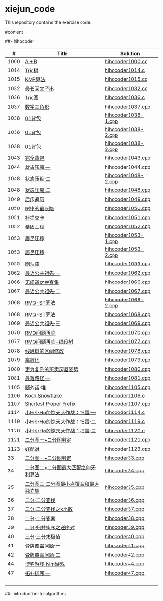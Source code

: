 # xiejun_code
This repository contains the exercise code.

#content

##- hihocoder

| # | Title | Solution |
|---| ----- | -------- |
|1000|[A + B](http://hihocoder.com/problemset/problem/1000)|[hihocoder1000.cc](./hihocoder/hihocoder1000.cc)|
|1014|[Trie树](http://hihocoder.com/problemset/problem/1014)|[hihocoder1014.c](./hihocoder/hihocoder1014.c)|
|1015|[KMP算法](http://hihocoder.com/problemset/problem/1015)|[hihocoder1015.cc](./hihocoder/hihocoder1015.cc)|
|1032|[最长回文子串](http://hihocoder.com/problemset/problem/1032)|[hihocoder1032.cc](./hihocoder/hihocoder1032.cc)|
|1036|[Trie图](http://hihocoder.com/problemset/problem/1036)|[hihocoder1036.c](./hihocoder/hihocoder1036.c)|
|1037|[数字三角形](http://hihocoder.com/problemset/problem/1037)|[hihocoder1037.cpp](./hihocoder/hihocoder1037.cpp)|
|1038|[01背包](http://hihocoder.com/problemset/problem/1038)|[hihocoder1038-1.cpp](./hihocoder/hihocoder1038-1.cpp)|
|1038|[01背包](http://hihocoder.com/problemset/problem/1038)|[hihocoder1038-2.cpp](./hihocoder/hihocoder1038-2.cpp)|
|1038|[01背包](http://hihocoder.com/problemset/problem/1038)|[hihocoder1038-3.cpp](./hihocoder/hihocoder1038-3.cpp)|
|1043|[完全背包](http://hihocoder.com/problemset/problem/1043)|[hihocoder1043.cpp](./hihocoder/hihocoder1043.cpp)|
|1044|[状态压缩·一](http://hihocoder.com/problemset/problem/1044)|[hihocoder1044.cpp](./hihocoder/hihocoder1044.cpp)|
|1048|[状态压缩·二](http://hihocoder.com/problemset/problem/1048)|[hihocoder1048-2.cpp](./hihocoder/hihocoder1048-2.cpp)|
|1048|[状态压缩·二](http://hihocoder.com/problemset/problem/1048)|[hihocoder1048.cpp](./hihocoder/hihocoder1048.cpp)|
|1049|[后序遍历](http://hihocoder.com/problemset/problem/1049)|[hihocoder1049.cpp](./hihocoder/hihocoder1049.cpp)|
|1050|[树中的最长路](http://hihocoder.com/problemset/problem/1050)|[hihocoder1050.cpp](./hihocoder/hihocoder1050.cpp)|
|1051|[补提交卡](http://hihocoder.com/problemset/problem/1051)|[hihocoder1051.cpp](./hihocoder/hihocoder1051.cpp)|
|1052|[基因工程](http://hihocoder.com/problemset/problem/1052)|[hihocoder1052.cpp](./hihocoder/hihocoder1052.cpp)|
|1053|[居民迁移](http://hihocoder.com/problemset/problem/1053)|[hihocoder1053-1.cpp](./hihocoder/hihocoder1053-1.cpp)|
|1053|[居民迁移](http://hihocoder.com/problemset/problem/1053)|[hihocoder1053-2.cpp](./hihocoder/hihocoder1053-2.cpp)|
|1055|[刷油漆](http://hihocoder.com/problemset/problem/1055)|[hihocoder1055.cpp](./hihocoder/hihocoder1055.cpp)|
|1062|[最近公共祖先·一](http://hihocoder.com/problemset/problem/1062)|[hihocoder1062.cpp](./hihocoder/hihocoder1062.cpp)|
|1066|[无间道之并查集](http://hihocoder.com/problemset/problem/1066)|[hihocoder1066.cpp](./hihocoder/hihocoder1066.cpp)|
|1067|[最近公共祖先·二](http://hihocoder.com/problemset/problem/1067)|[hihocoder1067.cpp](./hihocoder/hihocoder1067.cpp)|
|1068|[RMQ-ST算法](http://hihocoder.com/problemset/problem/1068)|[hihocoder1068-2.cpp](./hihocoder/hihocoder1068-2.cpp)|
|1068|[RMQ-ST算法](http://hihocoder.com/problemset/problem/1068)|[hihocoder1068.cpp](./hihocoder/hihocoder1068.cpp)|
|1069|[最近公共祖先·三](http://hihocoder.com/problemset/problem/1069)|[hihocoder1069.cpp](./hihocoder/hihocoder1069.cpp)|
|1070|[RMQ问题再临](http://hihocoder.com/problemset/problem/1070)|[hihocoder1070.cpp](./hihocoder/hihocoder1070.cpp)|
|1077|[RMQ问题再临-线段树](http://hihocoder.com/problemset/problem/1077)|[hihocoder1077.cpp](./hihocoder/hihocoder1077.cpp)|
|1078|[线段树的区间修改](http://hihocoder.com/problemset/problem/1078)|[hihocoder1078.cpp](./hihocoder/hihocoder1078.cpp)|
|1079|[离散化](http://hihocoder.com/problemset/problem/1079)|[hihocoder1079.cpp](./hihocoder/hihocoder1079.cpp)|
|1080|[更为复杂的买卖房屋姿势](http://hihocoder.com/problemset/problem/1080)|[hihocoder1080.cpp](./hihocoder/hihocoder1080.cpp)|
|1081|[最短路径·一](http://hihocoder.com/problemset/problem/1081)|[hihocoder1081.cpp](./hihocoder/hihocoder1081.cpp)|
|1105|[题外话·堆](http://hihocoder.com/problemset/problem/1105)|[hihocoder1105.cpp](./hihocoder/hihocoder1105.cpp)|
|1106|[Koch Snowflake](http://hihocoder.com/problemset/problem/1106)|[hihocoder1106.c](./hihocoder/hihocoder1106.c)|
|1107|[Shortest Proper Prefix](http://hihocoder.com/problemset/problem/1107)|[hihocoder1107.cpp](./hihocoder/hihocoder1107.cpp)|
|1114|[小Hi小Ho的惊天大作战：扫雷·一](http://hihocoder.com/problemset/problem/1114)|[hihocoder1114.c](./hihocoder/hihocoder1114.c)|
|1119|[小Hi小Ho的惊天大作战：扫雷·二](http://hihocoder.com/problemset/problem/1119)|[hihocoder1119.c](./hihocoder/hihocoder1119.c)|
|1120|[小Hi小Ho的惊天大作战：扫雷·三](http://hihocoder.com/problemset/problem/1120)|[hihocoder1120.c](./hihocoder/hihocoder1120.c)|
|1121|[二分图一•二分图判定](http://hihocoder.com/problemset/problem/1121)|[hihocoder1121.cpp](./hihocoder/hihocoder1121.cpp)|
|1123|[好配对](http://hihocoder.com/problemset/problem/1123)|[hihocoder1123.cpp](./hihocoder/hihocoder1123.cpp)|
|33|[二分图一•二分图判定](http://hihocoder.com/problemset/problem/33)|[hihocoder33.cpp](./hihocoder/hihocoder33.cpp)|
|34|[二分图二•二分图最大匹配之匈牙利算法](http://hihocoder.com/problemset/problem/34)|[hihocoder34.cpp](./hihocoder/hihocoder34.cpp)|
|35|[二分图三·二分图最小点覆盖和最大独立集](http://hihocoder.com/problemset/problem/35)|[hihocoder35.cpp](./hihocoder/hihocoder35.cpp)|
|36|[二分·二分查找](http://hihocoder.com/problemset/problem/36)|[hihocoder36.cpp](./hihocoder/hihocoder36.cpp)|
|37|[二分·二分查找之k小数](http://hihocoder.com/problemset/problem/37)|[hihocoder37.cpp](./hihocoder/hihocoder37.cpp)|
|38|[二分·二分答案](http://hihocoder.com/problemset/problem/38)|[hihocoder38.cpp](./hihocoder/hihocoder38.cpp)|
|39|[二分·归并排序之逆序对](http://hihocoder.com/problemset/problem/39)|[hihocoder39.cpp](./hihocoder/hihocoder39.cpp)|
|40|[三分·三分求极值](http://hihocoder.com/problemset/problem/40)|[hihocoder40.cpp](./hihocoder/hihocoder40.cpp)|
|41|[骨牌覆盖问题·一](http://hihocoder.com/problemset/problem/41)|[hihocoder41.cpp](./hihocoder/hihocoder41.cpp)|
|42|[骨牌覆盖问题·二](http://hihocoder.com/problemset/problem/42)|[hihocoder42.cpp](./hihocoder/hihocoder42.cpp)|
|44|[博弈游戏·Nim游戏](http://hihocoder.com/problemset/problem/44)|[hihocoder44.cpp](./hihocoder/hihocoder44.cpp)|
|47|[拓扑排序·一](http://hihocoder.com/problemset/problem/47)|[hihocoder47.cpp](./hihocoder/hihocoder47.cpp)|
|---| ----- | -------- |


##- introduction-to-algorithms

